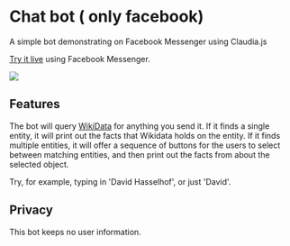 # Chat bot ( only facebook)

A simple bot demonstrating on Facebook Messenger using Claudia.js

[Try it live](https://m.me/factbot) using Facebook Messenger.

[![](https://claudiajs.com/assets/factbot.gif)](https://m.me/factbot)

## Features

The bot will query [WikiData](https://www.wikidata.org) for anything you send it. If it finds a single entity, it will print out the facts that Wikidata holds on the entity. If it finds multiple entities, it will offer a sequence of buttons for the users to select between matching entities, and then print out the facts from about the selected object. 

Try, for example, typing in 'David Hasselhof', or just 'David'.

## Privacy

This bot keeps no user information.

